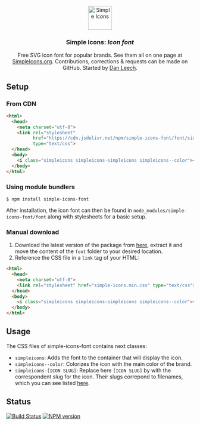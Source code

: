 <p align="center">
<a href="https://simpleicons.org/">
<img src="https://simpleicons.org/icons/simpleicons.svg" alt="Simple Icons" width=64 height=64>
</a>
<h3 align="center">Simple Icons: <em>Icon font</em></h3>
<p align="center">
Free SVG icon font for popular brands. See them all on one page at <a href="https://simpleicons.org">SimpleIcons.org</a>. Contributions, corrections & requests can be made on GitHub. Started by <a href="https://twitter.com/bathtype">Dan Leech</a>.</p>
</p>

## Setup

### From CDN

```html
<html>
  <head>
    <meta charset="utf-8">
    <link rel="stylesheet"
          href="https://cdn.jsdelivr.net/npm/simple-icons-font/font/simple-icons.min.css"
          type="text/css">
  </head>
  <body>
    <i class="simpleicons simpleicons-simpleicons simpleicons--color"></i>
  </body>
</html>
```

### Using module bundlers

```
$ npm install simple-icons-font
```

After installation, the icon font can then be found in `node_modules/simple-icons-font/font` along with stylesheets for a basic setup.

### Manual download

1. Download the latest version of the package from [here][npm-registry-tarball-link], extract it and move the content of the `font` folder to your desired location. 
1. Reference the CSS file in a `link` tag of your HTML:

```html
<html>
  <head>
    <meta charset="utf-8">
    <link rel="stylesheet" href="simple-icons.min.css" type="text/css">
  </head>
  <body>
    <i class="simpleicons simpleicons-simpleicons simpleicons--color"></i>
  </body>
</html>
```

## Usage

The CSS files of simple-icons-font contains next classes:

- `simpleicons`: Adds the font to the container that will display the icon.
- `simpleicons--color`: Colorizes the icon with the main color of the brand.
- `simpleicons-[ICON SLUG]`: Replace here `[ICON SLUG]` by with the correspondent slug for the icon. Their slugs correpond to filenames, which you can see listed [here][simple-icons--icons-dir-link].

## Status

[![Build Status][build-status-image]][build-status-link]
[![NPM version][npm-version-image]][npm-package-link]

[build-status-image]: https://img.shields.io/github/workflow/status/simple-icons/simple-icons-font/Verify/develop?logo=github
[build-status-link]: https://github.com/simple-icons/simple-icons-font/actions?query=workflow%3AVerify+branch%3Adevelop
[npm-version-image]: https://img.shields.io/npm/v/simple-icons-font?logo=npm
[npm-package-link]: https://www.npmjs.com/package/simple-icons-font
[simple-icons--icons-dir-link]: https://github.com/simple-icons/simple-icons/tree/develop/icons
[npm-registry-tarball-link]: https://registry.npmjs.org/simple-icons-font/-/simple-icons-font-2.0.0.tgz
